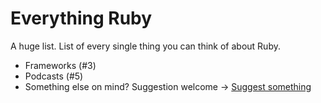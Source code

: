 # Everything Ruby

A huge list. List of every single thing you can think of about Ruby.

- Frameworks (#3)
- Podcasts (#5)
- Something else on mind? Suggestion welcome -> [Suggest something](https://github.com/everythingruby/everythingruby/issues/new)
